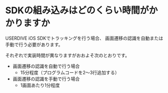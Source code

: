 # SDKの組み込みはどのくらい時間がかかりますか

USERDIVE iOS SDKでトラッキングを行う場合、
画面遷移の認識を自動または手動で行う必要があります。

それぞれで実装時間が異なりますがおおよそ次のとおりです。

- 画面遷移の認識を自動で行う場合
    - 15分程度（プログラムコードを2〜3行追加する）
- 画面遷移の認識を手動で行う場合
    - 1画面あたり1分程度
